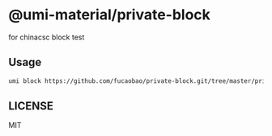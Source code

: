 # @umi-material/private-block

for chinacsc block test

## Usage

```sh
umi block https://github.com/fucaobao/private-block.git/tree/master/private-block
```

## LICENSE

MIT

